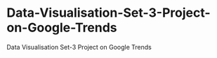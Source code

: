 # Data-Visualisation-Set-3-Project-on-Google-Trends
Data Visualisation Set-3 Project on Google Trends
